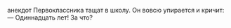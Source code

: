 <a>анекдот</a>
Первоклассника тащат в школу. Он вовсю упирается и кричит: — Одиннадцать лет! За что?